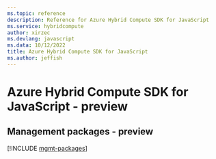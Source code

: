 ```yaml
---
ms.topic: reference
description: Reference for Azure Hybrid Compute SDK for JavaScript
ms.service: hybridcompute
author: xirzec
ms.devlang: javascript
ms.data: 10/12/2022
title: Azure Hybrid Compute SDK for JavaScript
ms.author: jeffish
---
```

# Azure Hybrid Compute SDK for JavaScript - preview

## Management packages - preview
[!INCLUDE [mgmt-packages](hybrid-compute-mgmt-index.md)]